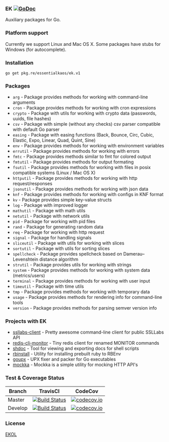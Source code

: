 ### EK [![GoDoc](https://godoc.org/pkg.re/essentialkaos/ek.v1?status.svg)](https://godoc.org/pkg.re/essentialkaos/ek.v1)

Auxiliary packages for Go.

### Platform support

Currently we support Linux and Mac OS X. Some packages have stubs for Windows (for autocomplete).

### Installation

````
go get pkg.re/essentialkaos/ek.v1
````

### Packages

* `arg` - Package provides methods for working with command-line arguments
* `cron` - Package provides methods for working with cron expressions
* `crypto` - Package with utils for working with crypto data (passwords, uuids, file hashes)
* `csv` - Package with simple (without any checks) csv parser compatible with default Go parser
* `easing` - Package with easing functions (Back, Bounce, Circ, Cubic, Elastic, Expo, Linear, Quad, Quint, Sine)
* `env` - Package provides methods for working with environment variables
* `errutil` - Package provides methods for working with errors
* `fmtc` - Package provides methods similar to fmt for colored output
* `fmtutil` - Package provides methods for output formating
* `fsutil` - Package provides methods for working with files in posix compatible systems (Linux / Mac OS X)
* `httputil` - Package provides methods for working with http request/responses
* `jsonutil` - Package provides methods for working with json data
* `knf` - Package provides methods for working with configs in KNF format
* `kv` - Package provides simple key-value structs
* `log` - Package with improved logger
* `mathutil` - Package with math utils
* `netutil` - Package with network utils
* `pid` - Package for working with pid files
* `rand` - Package for generating random data
* `req` - Package for working with http request
* `signal` - Package for handling signals
* `sliceutil` - Package with utils for working with slices
* `sortutil` - Package with utils for sorting slices
* `spellcheck` - Package provides spellcheck based on Damerau–Levenshtein distance algorithm
* `strutil` - Package provides utils for working with strings
* `system` - Package provides methods for working with system data (metrics/users)
* `terminal` - Package provides methods for working with user input
* `timeutil` - Package with time utils
* `tmp` - Package provides methods for working with temporary data
* `usage` - Package provides methods for rendering info for command-line tools
* `version` - Package provides methods for parsing semver version info

### Projects with EK

* [ssllabs-client](https://github.com/essentialkaos/ssllabs_client) - Pretty awesome command-line client for public SSLLabs API
* [redis-cli-monitor](https://github.com/essentialkaos/redis-cli-monitor) - Tiny redis client for renamed MONITOR commands
* [shdoc](https://github.com/essentialkaos/shdoc) - Tool for viewing and exporting docs for shell scripts
* [rbinstall](https://github.com/essentialkaos/rbinstall) - Utility for installing prebuilt ruby to RBEnv
* [goupx](https://github.com/essentialkaos/goupx) - UPX fixer and packer for Go executables
* [mockka](https://github.com/essentialkaos/mockka) - Mockka is a simple utility for mocking HTTP API's

### Test & Coverage Status

| Branch | TravisCI | CodeCov |
|--------|----------|---------|
| Master | [![Build Status](https://travis-ci.org/essentialkaos/ek.svg?branch=master)](https://travis-ci.org/essentialkaos/ek) | [![codecov.io](https://codecov.io/github/essentialkaos/ek/coverage.svg?branch=master)](https://codecov.io/github/essentialkaos/ek?branch=master) |
| Develop | [![Build Status](https://travis-ci.org/essentialkaos/ek.svg?branch=develop)](https://travis-ci.org/essentialkaos/ek) | [![codecov.io](https://codecov.io/github/essentialkaos/ek/coverage.svg?branch=develop)](https://codecov.io/github/essentialkaos/ek?branch=develop) |

### License

[EKOL](https://essentialkaos.com/ekol)
